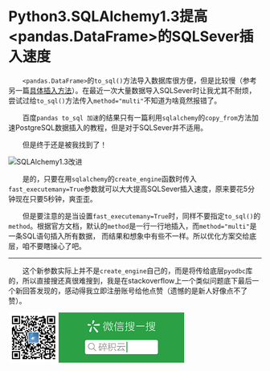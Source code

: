 # Python3.SQLAlchemy1.3提高<pandas.DataFrame>的SQLSever插入速度

&emsp;　`<pandas.DataFrame>`的`to_sql()`方法导入数据库很方便，但是比较慢（参考另一篇[<u>具体插入方法</u>](../Python3.连接（微软的）数据库_赠MATLAB版/Python3.连接（微软的）数据库_赠MATLAB版.md)）。在最近一次大量数据导入SQLSever时让我尤其不耐烦，尝试过给`to_sql()`方法传入`method="multi"​`不知道为啥竟然报错了。

&emsp;　百度`pandas to_sql 加速`的结果只有一篇利用`sqlalchemy`的`copy_from`方法加速PostgreSQL数据插入的教程，但是对于SQLSever并不适用。

&emsp;　但是终于还是被我找到了！

![SQLAlchemy1.3改进](https://img-blog.csdnimg.cn/20190422093814547.png#pic_center)

&emsp;　是的，只要在用`sqlalchemy`的`create_engine`函数时传入`fast_executemany=True`参数就可以大大提高SQLSever插入速度，原来要花5分钟现在只要5秒钟，爽歪歪。

&emsp;　但是要注意的是当设置`fast_executemany=True`时，同样不要指定`to_sql()`的`method`。根据官方文档，默认的`method`是一行一行地插入，而`method="multi"​`是一条SQL语句插入所有数据， 而结果和想象中有些不一样。所以优化方案交给底层，咱不要瞎操心了吧。

---

&emsp;　这个新参数实际上并不是`create_engine`自己的，而是将传给底层`pyodbc`库的，所以直接搜还真很难搜到，我是在stackoverflow上一个类似问题底下最后一个新回答发现的，感动得我立即注册账号给他点赞（遗憾的是新人好像点不了赞）。

![](../weixin_qr.png)